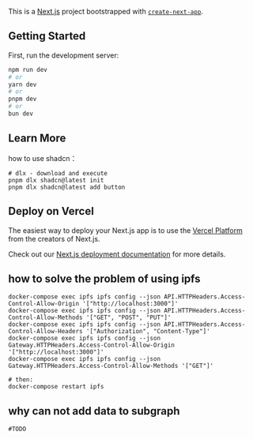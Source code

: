 This is a [Next.js](https://nextjs.org) project bootstrapped with [`create-next-app`](https://nextjs.org/docs/pages/api-reference/create-next-app).

## Getting Started

First, run the development server:

```bash
npm run dev
# or
yarn dev
# or
pnpm dev
# or
bun dev
```

## Learn More

how to use shadcn：

```shell
# dlx - download and execute
pnpm dlx shadcn@latest init
pnpm dlx shadcn@latest add button

```

## Deploy on Vercel

The easiest way to deploy your Next.js app is to use the [Vercel Platform](https://vercel.com/new?utm_medium=default-template&filter=next.js&utm_source=create-next-app&utm_campaign=create-next-app-readme) from the creators of Next.js.

Check out our [Next.js deployment documentation](https://nextjs.org/docs/pages/building-your-application/deploying) for more details.

## how to solve the problem of using ipfs

```shell
docker-compose exec ipfs ipfs config --json API.HTTPHeaders.Access-Control-Allow-Origin '["http://localhost:3000"]'
docker-compose exec ipfs ipfs config --json API.HTTPHeaders.Access-Control-Allow-Methods '["GET", "POST", "PUT"]'
docker-compose exec ipfs ipfs config --json API.HTTPHeaders.Access-Control-Allow-Headers '["Authorization", "Content-Type"]'
docker-compose exec ipfs ipfs config --json Gateway.HTTPHeaders.Access-Control-Allow-Origin '["http://localhost:3000"]'
docker-compose exec ipfs ipfs config --json Gateway.HTTPHeaders.Access-Control-Allow-Methods '["GET"]'

# then:
docker-compose restart ipfs

```

## why can not add data to subgraph

```shell
#TODO


```
